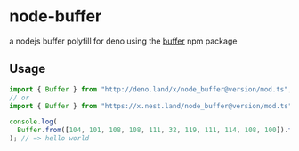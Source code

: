 # node-buffer

a nodejs buffer polyfill for deno using the [buffer](https://github.com/feross/buffer) npm package

## Usage

```ts
import { Buffer } from "http://deno.land/x/node_buffer@version/mod.ts";
// or
import { Buffer } from "https://x.nest.land/node_buffer@version/mod.ts";

console.log(
  Buffer.from([104, 101, 108, 108, 111, 32, 119, 111, 114, 108, 100]).toString()
); // => hello world
```

